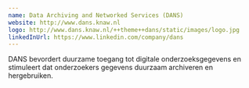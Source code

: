 ```yaml
---
name: Data Archiving and Networked Services (DANS)
website: http://www.dans.knaw.nl
logo: http://www.dans.knaw.nl/++theme++dans/static/images/logo.jpg
linkedInUrl: https://www.linkedin.com/company/dans
---
```

DANS bevordert duurzame toegang tot digitale onderzoeksgegevens en stimuleert dat onderzoekers gegevens duurzaam archiveren en hergebruiken.
